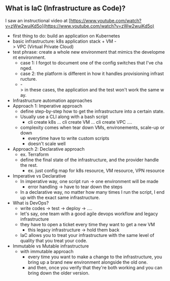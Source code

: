 ## What is IaC (Infrastructure as Code)?

I saw an instructional video at [https://www.youtube.com/watch?v=zWw2wuiKd5o](https://www.youtube.com/watch?v=zWw2wuiKd5o)

- first thing to do: build an application on Kubernetes
- basic infrastructure: k8s application stack + VM -> VPC (Virtual Private Cloud)
- test phrase: create a whole new environment that mimics the development environment.
    - case 1: I forgot to document one of the config switches that I've changed.
    - case 2: the platform is different in how it handles provisioning infrastructure.
    - -> in these cases, the application and the test won't work the same way.
- Infrastructure automation approaches
- Approach 1: Imperative approach
    - define step-by-step how to get the infrastructure into a certain state.
    - Usually use a CLI along with a bash script
        - cli create k8s ... cli create VM ... cli create VPC ....
    - complexity comes when tear down VMs, environements, scale-up or down
        - everytime have to write custom scripts
        - doesn't scale well
- Approach 2: Declarative approach
    - ex. Terraform
    - define the final state of the infrastructure, and the provider handle the rest.
        - ex. just config map for k8s resource, VM resource, VPN resource
- Imperative vs Declarative
    - In imperative way, one script run → one environment will be made
        - error handling → have to  tear down the steps
    - In a declarative way, no matter how many times I run the script, I end up with the exact same infrastructure.
- What is DevOps?
    - write codes → test → deploy → ....
    - let's say, one team with a good agile devops workflow and legacy infrastructure
    - they have to open a ticket every time they want to get a new VM
        - this legacy infrastructure → hold them back
    - IaC allows you to treat your infrastructure with the same level of quality that you treat your code.
- Immutable vs Mutable infrastructure
    - with immutable approach
        - every time you want to make a change to the infrastructure, you bring up a brand new environment alongside the old one.
        - and then, once you verify that they're both working and you can bring down the older version.
